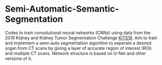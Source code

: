 # Semi-Automatic-Semantic-Segmentation
Codes to train convolutional neural networks (CNNs) using data from the 2019 Kidney and Kidney Tumor Segmentation Challenge [KiTS19](https://github.com/neheller/kits19). Aim to train and implement a semi-auto segmentation algorithm to seperate a desired organ from CT scans by giving a layer of accurate region of interest (ROI) and multiple CT scans. Network structure is based on U-Net and other versions of it.
